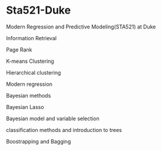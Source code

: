 # Sta521-Duke

Modern Regression and Predictive Modeling(STA521) at Duke

Information Retrieval

Page Rank

K-means Clustering

Hierarchical clustering

Modern regression

Bayesian methods

Bayesian Lasso

Bayesian model and variable selection

classification methods and introduction to trees

Boostrapping and Bagging
